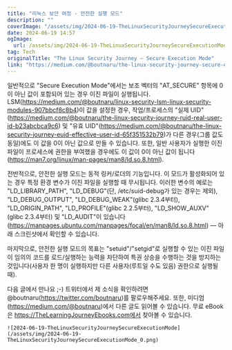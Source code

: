 ```yaml
---
title: "리눅스 보안 여정 - 안전한 실행 모드"
description: ""
coverImage: "/assets/img/2024-06-19-TheLinuxSecurityJourneySecureExecutionMode_0.png"
date: 2024-06-19 14:57
ogImage: 
  url: /assets/img/2024-06-19-TheLinuxSecurityJourneySecureExecutionMode_0.png
tag: Tech
originalTitle: "The Linux Security Journey — Secure Execution Mode"
link: "https://medium.com/@boutnaru/the-linux-security-journey-secure-execution-mode-325137c3c76a"
---
```



일반적으로 "Secure Execution Mode"에서는 보조 벡터의 "AT_SECURE" 항목에 0이 아닌 값이 포함되어 있는 경우 이진 파일이 실행됩니다. LSM(https://medium.com/@boutnaru/linux-security-lsm-linux-security-modules-907bbcf8c8b4)이 값을 설정한 경우, 작업/프로세스의 "실제 UID"(https://medium.com/@boutnaru/the-linux-security-journey-ruid-real-user-id-b23abcbca9c6) 및 "유효 UID"(https://medium.com/@boutnaru/the-linux-security-journey-euid-effective-user-id-65f351532b79)가 다른 경우(그룹 값도 동일)에도 이 값을 0이 아닌 값으로 만들 수 있습니다. 또한, 일반 사용자가 실행한 이진 파일이 프로세스에 권한을 부여했을 경우에도 이 값이 0이 아닌 값이 됩니다(https://man7.org/linux/man-pages/man8/ld.so.8.html).

전반적으로, 안전한 실행 모드는 동적 링커/로더의 기능입니다. 이 모드가 활성화되어 있는 경우 특정 환경 변수가 이진 파일을 실행할 때 무시됩니다. 이러한 변수의 예로는 "LD_LIBRARY_PATH", "LD_DEBUG"(단, /etc/suid-debug가 있는 경우는 제외), "LD_DEBUG_OUTPUT", "LD_DEBUG_WEAK"(glibc 2.3.4부터), "LD_ORIGIN_PATH", "LD_PROFILE"(glibc 2.2.5부터), "LD_SHOW_AUXV"(glibc 2.3.4부터) 및 "LD_AUDIT"이 있습니다(https://manpages.ubuntu.com/manpages/focal/en/man8/ld.so.8.html) — 아래 스크린샷에서 확인할 수 있습니다.

마지막으로, 안전한 실행 모드의 목표는 "setuid"/"setgid"로 실행할 수 있는 이진 파일이 임의의 코드를 로드/실행하는 능력을 차단하여 특권 상승을 수행하는 것을 방지하는 것입니다(사용자 한 명이 실행하지만 다른 사용자(루트일 수도 있음) 권한으로 실행될 때).

다음 글에서 만나요 ;-) 트위터에서 제 소식을 확인하려면 @boutnaru(https://twitter.com/boutnaru)를 팔로우해주세요. 또한, 미디엄(https://medium.com/@boutnaru)에서 다른 글도 읽어볼 수 있습니다. 무료 eBook은 https://TheLearningJourneyEbooks.com에서 찾아볼 수 있습니다.

<div class="content-ad"></div>

```
![2024-06-19-TheLinuxSecurityJourneySecureExecutionMode](/assets/img/2024-06-19-TheLinuxSecurityJourneySecureExecutionMode_0.png) 
``` 
